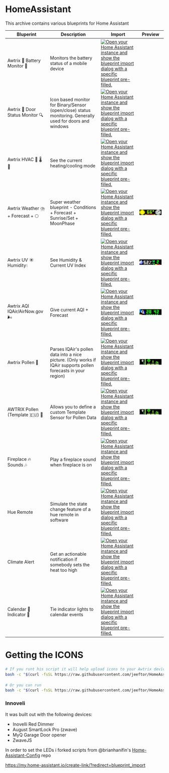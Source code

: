 # HomeAssistant

This archive contains various blueprints for Home Assistant

|Bluperint|Description|Import|Preview|
|-----------|-----------|-------|----|
| Awtrix  🔋️ Battery Monitor 🪫️|Monitors the battery status of a mobile device|[![Open your Home Assistant instance and show the blueprint import dialog with a specific blueprint pre-filled.](https://my.home-assistant.io/badges/blueprint_import.svg)](https://my.home-assistant.io/redirect/blueprint_import/?blueprint_url=https%3A%2F%2Fraw.githubusercontent.com%2Fjeeftor%2FHomeAssistant%2Fmaster%2Fblueprints%2Fautomation%2Fawtrix_battery_monitor.yaml)|
|Awtrix 🚪️ Door Status Monitor 🔍️|Icon based monitor for Binary/Sensor (open/close) status monitoring. Generally used for doors and windows|[![Open your Home Assistant instance and show the blueprint import dialog with a specific blueprint pre-filled.](https://my.home-assistant.io/badges/blueprint_import.svg)](https://my.home-assistant.io/redirect/blueprint_import/?blueprint_url=https%3A%2F%2Fraw.githubusercontent.com%2Fjeeftor%2FHomeAssistant%2Fmaster%2Fblueprints%2Fautomation%2Fawtrix_door_status.yaml)  |
|Awtrix HVAC 🥵 🌡️ 🥶| See the current heating/cooling mode |[![Open your Home Assistant instance and show the blueprint import dialog with a specific blueprint pre-filled.](https://my.home-assistant.io/badges/blueprint_import.svg)](https://my.home-assistant.io/redirect/blueprint_import/?blueprint_url=https%3A%2F%2Fraw.githubusercontent.com%2Fjeeftor%2FHomeAssistant%2Fmaster%2Fblueprints%2Fautomation%2Fawtrix_hvac.yaml)|
| Awtrix Weather ⛈️ + Forecast + 🌕️ | Super weather blueprint - Conditions + Forecast + Sunrise/Set + MoonPhase| [![Open your Home Assistant instance and show the blueprint import dialog with a specific blueprint pre-filled.](https://my.home-assistant.io/badges/blueprint_import.svg)](https://my.home-assistant.io/redirect/blueprint_import/?blueprint_url=https%3A%2F%2Fraw.githubusercontent.com%2Fjeeftor%2FHomeAssistant%2Fmaster%2Fblueprints%2Fautomation%2Fawtrix_weatherflow.yaml) | ![](./resources/WeatherPreview1.gif) |
| Awtrix UV ☀️ Humidity💧️ | See Humidity & Current UV Index | [![Open your Home Assistant instance and show the blueprint import dialog with a specific blueprint pre-filled.](https://my.home-assistant.io/badges/blueprint_import.svg)](https://my.home-assistant.io/redirect/blueprint_import/?blueprint_url=https%3A%2F%2Fraw.githubusercontent.com%2Fjeeftor%2FHomeAssistant%2Fmaster%2Fblueprints%2Fautomation%2Fawtrix_uv_hum.yaml)|![](./resources/uv_preview.gif)|
| Awtrix AQI IQAir/AirNow.gov 🌬️ | Give current AQI + Forecast | [![Open your Home Assistant instance and show the blueprint import dialog with a specific blueprint pre-filled.](https://my.home-assistant.io/badges/blueprint_import.svg)](https://my.home-assistant.io/redirect/blueprint_import/?blueprint_url=https%3A%2F%2Fraw.githubusercontent.com%2Fjeeftor%2FHomeAssistant%2Fmaster%2Fblueprints%2Fautomation%2Fawtrix_aqi.yaml)|![](./resources/aqi_preview.gif)|
| Awtrix Pollen 🥀️| Parses IQAir's pollen data into a nice picture. (Only works if IQAir supports pollen forecasts in your region) | [![Open your Home Assistant instance and show the blueprint import dialog with a specific blueprint pre-filled.](https://my.home-assistant.io/badges/blueprint_import.svg)](https://my.home-assistant.io/redirect/blueprint_import/?blueprint_url=https%3A%2F%2Fraw.githubusercontent.com%2Fjeeftor%2FHomeAssistant%2Fmaster%2Fblueprints%2Fautomation%2Fawtrix_pollen.yaml)|![](./resources/pollen/pollenPreview.gif)|
| AWTRIX Pollen (Template 🇪🇺️) 🥀️| Allows you to define a custom Template Sensor for Pollen Data | [![Open your Home Assistant instance and show the blueprint import dialog with a specific blueprint pre-filled.](https://my.home-assistant.io/badges/blueprint_import.svg)](https://my.home-assistant.io/redirect/blueprint_import/?blueprint_url=https%3A%2F%2Fraw.githubusercontent.com%2Fjeeftor%2FHomeAssistant%2Fmaster%2Fblueprints%2Fautomation%2Fawtrix_pollen_template.yaml)|![](./resources/pollen/pollenPreview.gif)|
| Fireplace 🔥️ Sounds 🎶️ | Play a fireplace sound when fireplace is on| [![Open your Home Assistant instance and show the blueprint import dialog with a specific blueprint pre-filled.](https://my.home-assistant.io/badges/blueprint_import.svg)](https://my.home-assistant.io/redirect/blueprint_import/?blueprint_url=https%3A%2F%2Fraw.githubusercontent.com%2Fjeeftor%2FHomeAssistant%2Fmaster%2Fblueprints%2Fautomation%2Ffireplace_sound.yml)|
| Hue Remote | Simulate the state change feature of a hue remote in software | [![Open your Home Assistant instance and show the blueprint import dialog with a specific blueprint pre-filled.](https://my.home-assistant.io/badges/blueprint_import.svg)](https://my.home-assistant.io/redirect/blueprint_import/?blueprint_url=https%3A%2F%2Fraw.githubusercontent.com%2Fjeeftor%2FHomeAssistant%2Fmaster%2Fblueprints%2Fautomation%2Fhue-dimmer.yaml) |
| Climate Alert | Get an actionable notification if somebody sets the heat too high | [![Open your Home Assistant instance and show the blueprint import dialog with a specific blueprint pre-filled.](https://my.home-assistant.io/badges/blueprint_import.svg)](https://my.home-assistant.io/redirect/blueprint_import/?blueprint_url=https%3A%2F%2Fraw.githubusercontent.com%2Fjeeftor%2FHomeAssistant%2Fmaster%2Fblueprints%2Fautomation%2Fclimate_alert.yaml) |
| Calendar 📅️ Indicator 🚥️ | Tie indicator lights to calendar events | [![Open your Home Assistant instance and show the blueprint import dialog with a specific blueprint pre-filled.](https://my.home-assistant.io/badges/blueprint_import.svg)](https://my.home-assistant.io/redirect/blueprint_import/?blueprint_url=https%3A%2F%2Fraw.githubusercontent.com%2Fjeeftor%2FHomeAssistant%2Fmaster%2Fblueprints%2Fautomation%2Fawtrix_indicator.yaml) |

# Getting the ICONS

```bash
# If you runt his script it will help upload icons to your Awtrix device
bash -c "$(curl -fsSL https://raw.githubusercontent.com/jeeftor/HomeAssistant/master/icons/upload_icon.sh)"

# Or you can run 
bash -c "$(curl -fsSL https://raw.githubusercontent.com/jeeftor/HomeAssistant/master/icons/upload_icon.sh)" -- IP_ADDRESS_OF_CLOCK
```

### Innoveli

It was built out with the following devices:

* Inovelli Red Dimmer
* August SmartLock Pro (zwave)
* MyQ Garage Door opener
* ZwaveJS

In order to set the LEDs i forked scripts from @brianhanifin's [Home-Assistant-Config](https://github.com/brianhanifin/Home-Assistant-Config) repo

<https://my.home-assistant.io/create-link/?redirect=blueprint_import>
